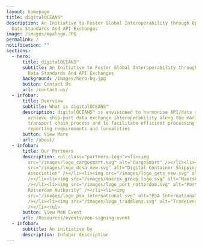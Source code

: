 ```yaml
---
layout: homepage
title: digitalOCEANS™
description: An Initiative to Foster Global Interoperability through Open/Common
  Data Standards And API Exchanges
image: /images/mpalogo.JPG
permalink: /
notification: ""
sections:
  - hero:
      title: digitalOCEANS™
      subtitle: An Initiative to Foster Global Interoperability through Open/Common
        Data Standards And API Exchanges
      background: /images/hero-bg.jpg
      button: Contact Us
      url: /contact-us/
  - infobar:
      title: Overview
      subtitle: What is digitalOCEANS™
      description: digitalOCEANS™ is envisioned to harmonise API/data standards to
        achieve ship-port data exchange interoperability along the maritime
        transport chain process and to facilitate efficient processing of port
        reporting requirements and formalities
      button: View More
      url: /about/
  - infobar:
      title: Our Partners
      description: <ul class="partners-logo"><li><img
        src="/images/logo_cargosmart.svg" alt="CargoSmart" /></li><li><img
        src="/images/logo_dcsa_new.svg" alt="Digital Container Shipping
        Association" /></li><li><img src="/images/logo_gets_new.svg" alt="GeTS"
        /></li><li><img src="/images/maersk_group_logo.svg" alt="Maersk GTD"
        /></li><li><img src="/images/logo_port_rotterdam.svg" alt="Port of
        Rotterdam Authority" /></li><li><img
        src="/images/logo_psa_international.svg" alt="PSA International"
        /></li><li><img src="/images/logo_tradelens.svg" alt="TradeLens"
        /></li></ul>
      button: View MoU Event
      url: /Resources/events/mou-signing-event
  - infobar:
      subtitle: An initiative by
      description: Infobar description
---
```

